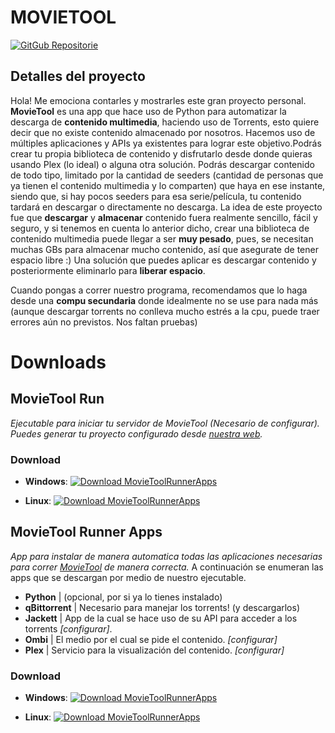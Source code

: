 # MOVIETOOL

[![GitGub Repositorie](https://img.shields.io/badge/GitHub_Repositorie-MovieTool-gray.svg?style=flat-square&logo=github)](https://github.com/ElHaban3ro/MovieTool/)


## Detalles del proyecto


Hola! Me emociona contarles y mostrarles este gran proyecto personal. **MovieTool** es una app que hace uso de Python para automatizar la descarga de **contenido multimedia**, haciendo uso de Torrents, esto quiere decir que no existe contenido almacenado por nosotros. Hacemos uso de múltiples aplicaciones y APIs ya existentes para lograr este objetivo.Podrás crear tu propia biblioteca de contenido y disfrutarlo desde donde quieras usando Plex (lo ideal) o alguna otra solución. Podrás descargar contenido de todo tipo, limitado por la cantidad de seeders (cantidad de personas que ya tienen el contenido multimedia y lo comparten) que haya en ese instante, siendo que, si hay pocos seeders para esa serie/película, tu contenido tardará en descargar o directamente no descarga. La idea de este proyecto fue que **descargar** y **almacenar** contenido fuera realmente sencillo, fácil y seguro, y si tenemos en cuenta lo anterior dicho, crear una biblioteca de contenido multimedia puede llegar a ser **muy pesado**, pues, se necesitan muchas GBs para almacenar mucho contenido, así que asegurate de tener espacio libre :) Una solución que puedes aplicar es descargar contenido y posteriormente eliminarlo para **liberar espacio**. 

Cuando pongas a correr nuestro programa, recomendamos que lo haga desde una **compu secundaria** donde idealmente no se use para nada más (aunque descargar torrents no conlleva mucho estrés a la cpu, puede traer errores aún no previstos. Nos faltan pruebas)





# Downloads

## MovieTool Run
*Ejecutable para iniciar tu servidor de MovieTool (Necesario de configurar). Puedes generar tu proyecto configurado desde [nuestra web](https).*


### Download

- **Windows**: [![Download MovieToolRunnerApps](https://img.shields.io/badge/DOWNLOAD-red.svg?style=flat-square)](https)

- **Linux**: [![Download MovieToolRunnerApps](https://img.shields.io/badge/DOWNLOAD-blue.svg?style=flat-square)](https)




## MovieTool Runner Apps

*App para instalar de manera automatica todas las aplicaciones necesarias para correr [MovieTool](https://github.com/ElHaban3ro/MovieTool) de manera correcta.* A continuación se enumeran las apps que se descargan por medio de nuestro ejecutable.

- **Python** | (opcional, por si ya lo tienes instalado)
- **qBittorrent** | Necesario para manejar los torrents! (y descargarlos)
- **Jackett** | App de la cual se hace uso de su API para acceder a los torrents *[configurar]*.
- **Ombi** | El medio por el cual se pide el contenido. *[configurar]*
- **Plex** | Servicio para la visualización del contenido. *[configurar]*


### Download

- **Windows**: [![Download MovieToolRunnerApps](https://img.shields.io/badge/DOWNLOAD-red.svg?style=flat-square)](https://elhaban3ro.github.io/MovieTool-User/)

- **Linux**: [![Download MovieToolRunnerApps](https://img.shields.io/badge/DOWNLOAD-blue.svg?style=flat-square)](https://elhaban3ro.github.io/MovieTool-User/)
